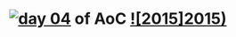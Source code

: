 # [![day 04](04)](https://adventofcode.com/2015/day/04) of AoC [![2015]2015)](https://adventofcode.com/2015)
